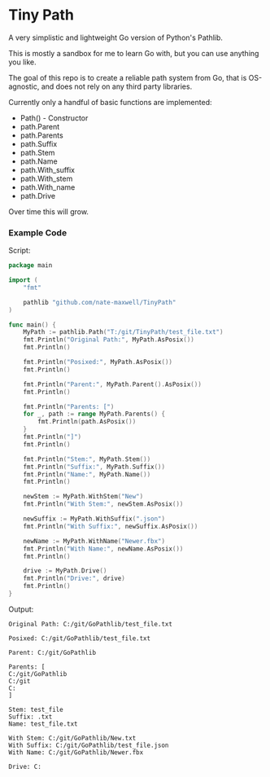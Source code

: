 # Tiny Path
A very simplistic and lightweight Go version of Python's Pathlib.

This is mostly a sandbox for me to learn Go with, but you can use anything you like.

The goal of this repo is to create a reliable path system from Go, that is OS-agnostic,
and does not rely on any third party libraries.

Currently only a handful of basic functions are implemented:

- Path() - Constructor
- path.Parent
- path.Parents
- path.Suffix
- path.Stem
- path.Name
- path.With_suffix
- path.With_stem
- path.With_name
- path.Drive

Over time this will grow.

### Example Code
Script:

```go
package main

import (
	"fmt"

	pathlib "github.com/nate-maxwell/TinyPath"
)

func main() {
	MyPath := pathlib.Path("T:/git/TinyPath/test_file.txt")
	fmt.Println("Original Path:", MyPath.AsPosix())
	fmt.Println()

	fmt.Println("Posixed:", MyPath.AsPosix())
	fmt.Println()

	fmt.Println("Parent:", MyPath.Parent().AsPosix())
	fmt.Println()

	fmt.Println("Parents: [")
	for _, path := range MyPath.Parents() {
		fmt.Println(path.AsPosix())
	}
	fmt.Println("]")
	fmt.Println()

	fmt.Println("Stem:", MyPath.Stem())
	fmt.Println("Suffix:", MyPath.Suffix())
	fmt.Println("Name:", MyPath.Name())
	fmt.Println()

	newStem := MyPath.WithStem("New")
	fmt.Println("With Stem:", newStem.AsPosix())

	newSuffix := MyPath.WithSuffix(".json")
	fmt.Println("With Suffix:", newSuffix.AsPosix())

	newName := MyPath.WithName("Newer.fbx")
	fmt.Println("With Name:", newName.AsPosix())
	fmt.Println()

	drive := MyPath.Drive()
	fmt.Println("Drive:", drive)
	fmt.Println()
}
```

Output:
```
Original Path: C:/git/GoPathlib/test_file.txt

Posixed: C:/git/GoPathlib/test_file.txt

Parent: C:/git/GoPathlib

Parents: [
C:/git/GoPathlib
C:/git
C:
]

Stem: test_file
Suffix: .txt
Name: test_file.txt

With Stem: C:/git/GoPathlib/New.txt
With Suffix: C:/git/GoPathlib/test_file.json
With Name: C:/git/GoPathlib/Newer.fbx

Drive: C:
```
